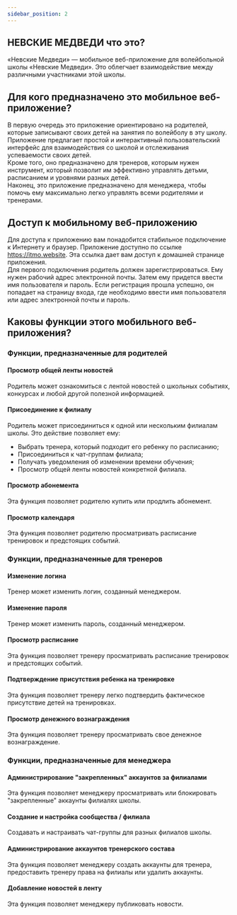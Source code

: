 ```yaml
---
sidebar_position: 2
---
```

## НЕВСКИЕ МЕДВЕДИ что это?
«Невские Медведи» — мобильное веб-приложение для волейбольной школы «Невские Медведи». Это облегчает взаимодействие между различными участниками этой школы.  
## Для кого предназначено это мобильное веб-приложение?
В первую очередь это приложение ориентировано на родителей, которые записывают своих детей на занятия по волейболу в эту школу. Приложение предлагает простой и интерактивный пользовательский интерфейс для взаимодействия со школой и отслеживания успеваемости своих детей.  
Кроме того, оно предназначено для тренеров, которым нужен инструмент, который позволит им эффективно управлять детьми, расписанием и уровнями разных детей.  
Наконец, это приложение предназначено для менеджера, чтобы помочь ему максимально легко управлять всеми родителями и тренерами.
## Доступ к мобильному веб-приложению
Для доступа к приложению вам понадобится стабильное подключение к Интернету и браузер. Приложение доступно по ссылке https://itmo.website. Эта ссылка дает вам доступ к домашней странице приложения.  
Для первого подключения родитель должен зарегистрироваться. Ему нужен рабочий адрес электронной почты. Затем ему придется ввести имя пользователя и пароль. Если регистрация прошла успешно, он попадает на страницу входа, где необходимо ввести имя пользователя или адрес электронной почты и пароль.
## Каковы функции этого мобильного веб-приложения?
### Функции, предназначенные для родителей
#### Просмотр общей ленты новостей
Родитель может ознакомиться с лентой новостей о школьных событиях, конкурсах и любой другой полезной информацией.
#### Присоединение к филиалу
Родитель может присоединиться к одной или нескольким филиалам школы. Это действие позволяет ему:
* Выбрать тренера, который подходит его ребенку по расписанию;
* Присоединиться к чат-группам филиала;
* Получать уведомления об изменении времени обучения;
* Просмотр общей ленты новостей конкретной филиала.
#### Просмотр абонемента
Эта функция позволяет родителю купить или продлить абонемент.
#### Просмотр календаря
Эта функция позволяет родителю просматривать расписание тренировок и предстоящих событий.
### Функции, предназначенные для тренеров
#### Изменение логина
Тренер может изменить логин, созданный менеджером.
#### Изменение пароля
Тренер может изменить пароль, созданный менеджером.
#### Просмотр расписание
Эта функция позволяет тренеру просматривать расписание тренировок и предстоящих событий.
#### Подтверждение присутствия ребенка на тренировке
Эта функция позволяет тренеру легко подтвердить фактическое присутствие детей на тренировках.
#### Просмотр денежного вознаграждения
Эта функция позволяет тренеру просматривать свое денежное вознаграждение.
### Функции, предназначенные для менеджера
#### Администрирование "закрепленных" аккаунтов за филиалами
Эта функция позволяет менеджеру просматривать или блокировать "закрепленные" аккаунты филиалях школы.
#### Создание и настройка сообщества / филиала
Создавать и настраивать чат-группы для разных филиалов школы.
#### Администрирование аккаунтов тренерского состава
Эта функция позволяет менеджеру создать аккаунты для тренера, предоставить тренеру права на филиалы или удалить аккаунты.
#### Добавление новостей в ленту
Эта функция позволяет менеджеру публиковать новости.